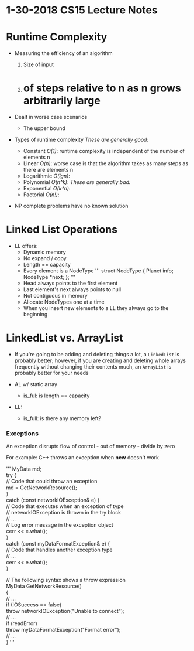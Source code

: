 1-30-2018 CS15 Lecture Notes
===============================

# Runtime Complexity

- Measuring the efficiency of an algorithm
	1. Size of input
	2. # of steps relative to n as n grows arbitrarily large
- Dealt in worse case scenarios
	- The upper bound
- Types of runtime complexity
	*These are generally good:*
	- Constant _*O(1)*_: runtime complexity is independent of the number of elements n
	- Linear _*O(n)*_: worse case is that the algorithm takes as many steps as there are elements n
	- Logarithmic _*O(lgn)*_: 
	- Polynomial _*O(n^k)*_:
	*These are generally bad:*
	- Exponential _*O(k^n)*_:
	- Factorial _*O(n!)*_:

- NP complete problems have no known solution

# Linked List Operations
- LL offers:
	- Dynamic memory
	- No expand / copy
	- Length == capacity
	- Every element is a NodeType
	'''
	struct NodeType
	{
		Planet info;
		NodeType \*next;
	};
	'''
	- Head always points to the first element
	- Last element's next always points to null
	- Not contiguous in memory
	- Allocate NodeTypes one at a time
	- When you insert new elements to a LL they always go to the beginning


# LinkedList vs. ArrayList
- If you're going to be adding and deleting things a lot, a `LinkedList` is probably better; however, if you are creating and deleting whole arrays frequently without changing their contents much, an `ArrayList` is probably better for your needs

- AL w/ static array
	- is_ful: is length == capacity
- LL:
	- is_full: is there any memory left?


### Exceptions

An exception disrupts flow of control
	- out of memory
	- divide by zero

For example: C++ throws an exception when __new__ doesn't work

'''
MyData md;  
try {  
   // Code that could throw an exception  
   md = GetNetworkResource();  
}  
catch (const networkIOException& e) {  
   // Code that executes when an exception of type  
   // networkIOException is thrown in the try block  
   // ...  
   // Log error message in the exception object  
   cerr << e.what();  
}  
catch (const myDataFormatException& e) {  
   // Code that handles another exception type  
   // ...  
   cerr << e.what();  
}  
  
// The following syntax shows a throw expression  
MyData GetNetworkResource()  
{  
   // ...  
   if (IOSuccess == false)  
      throw networkIOException("Unable to connect");  
   // ...  
   if (readError)  
      throw myDataFormatException("Format error");   
   // ...  
}
'''